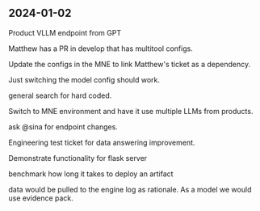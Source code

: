 
## 2024-01-02

Product VLLM endpoint from GPT

Matthew has a PR in develop that has multitool configs. 

Update the configs in the MNE to link Matthew's ticket as a dependency. 

Just switching the model config should work. 

general search for hard coded.

Switch to MNE environment and have it use multiple LLMs from products. 

ask @sina for endpoint changes. 

Engineering test ticket for data answering improvement.

Demonstrate functionality for flask server

benchmark how long it takes to deploy an artifact

data would be pulled to the engine log as rationale. As a model we would use evidence pack. 